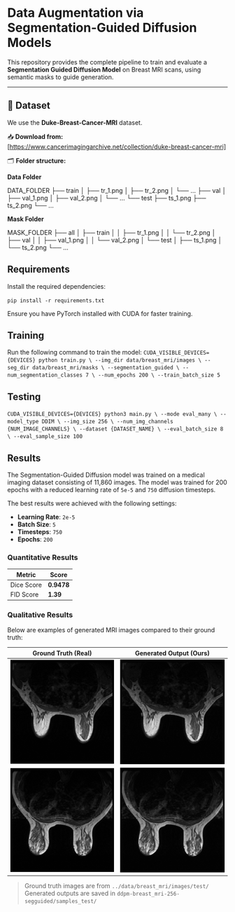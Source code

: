 # Data Augmentation via Segmentation-Guided Diffusion Models

This repository provides the complete pipeline to train and evaluate a **Segmentation Guided Diffusion Model** on Breast MRI scans, using semantic masks to guide generation.

---

## 📁 Dataset

We use the **Duke-Breast-Cancer-MRI** dataset.

📥 **Download from:**  
[https://www.cancerimagingarchive.net/collection/duke-breast-cancer-mri]

🗂 **Folder structure:**

**Data Folder**

DATA_FOLDER
├── train
│   ├── tr_1.png
│   ├── tr_2.png
│   └── ...
├── val
│   ├── val_1.png
│   ├── val_2.png
│   └── ...
└── test
    ├── ts_1.png
    ├── ts_2.png
    └── ...


**Mask Folder**

MASK_FOLDER
├── all
│   ├── train
│   │   ├── tr_1.png
│   │   └── tr_2.png
│   ├── val
│   │   ├── val_1.png
│   │   └── val_2.png
│   └── test
│       ├── ts_1.png
│       └── ts_2.png
└── ...


## Requirements

Install the required dependencies:

`pip install -r requirements.txt`

Ensure you have PyTorch installed with CUDA for faster training. 

## Training

Run the following command to train the model:
`CUDA_VISIBLE_DEVICES={DEVICES} python train.py \
  --img_dir data/breast_mri/images \
  --seg_dir data/breast_mri/masks \
  --segmentation_guided \
  --num_segmentation_classes 7 \
  --num_epochs 200 \
  --train_batch_size 5`

## Testing
`CUDA_VISIBLE_DEVICES={DEVICES} python3 main.py \
    --mode eval_many \
    --model_type DDIM \
    --img_size 256 \
    --num_img_channels {NUM_IMAGE_CHANNELS} \
    --dataset {DATASET_NAME} \
    --eval_batch_size 8 \
    --eval_sample_size 100`

## Results

The Segmentation-Guided Diffusion model was trained on a medical imaging dataset consisting of 11,860 images. The model was trained for 200 epochs with a reduced learning rate of `5e-5` and `750` diffusion timesteps.

The best results were achieved with the following settings:
- **Learning Rate**: `2e-5`
- **Batch Size**: `5`
- **Timesteps**: `750`
- **Epochs**: `200`

### Quantitative Results
| Metric       | Score     |
|--------------|-----------|
| Dice Score   | **0.9478** |
| FID Score    | **1.39**   |

### Qualitative Results
Below are examples of generated MRI images compared to their ground truth:

| Ground Truth (Real)       | Generated Output (Ours)     |
|---------------------------|-----------------------------|
| ![](real1.png) | ![](our1.png) |
| ![](real2.png) | ![](our2.png) |


> Ground truth images are from `../data/breast_mri/images/test/`  
> Generated outputs are saved in `ddpm-breast_mri-256-segguided/samples_test/`

